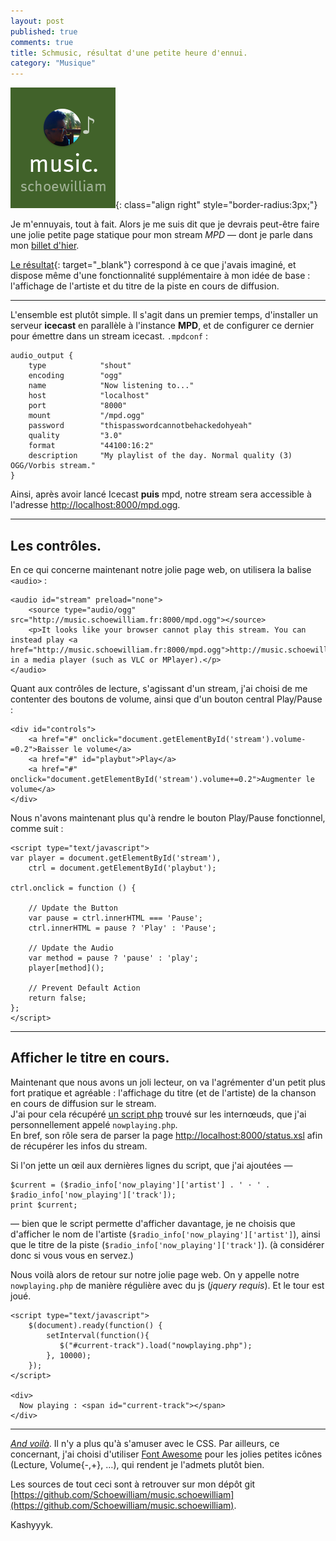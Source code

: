 ```yaml
---
layout: post
published: true
comments: true
title: Schmusic, résultat d'une petite heure d'ennui.
category: "Musique"
---
```

![music.schoewilliam.fr](/images/mpd/music.schoewilliam.png){: class="align right" style="border-radius:3px;"}

Je m'ennuyais, tout à fait. Alors je me suis dit que je devrais peut-être faire une jolie petite page statique pour mon stream *MPD* — dont je parle dans mon [billet d'hier](/2013/08/01/premières-joies-de-l-autohébergement.html).

[Le résultat](http://music.schoewilliam.fr){: target="_blank"} correspond à ce que j'avais imaginé, et dispose même d'une fonctionnalité supplémentaire à mon idée de base : l'affichage de l'artiste et du titre de la piste en cours de diffusion.

---

L'ensemble est plutôt simple. Il s'agit dans un premier temps, d'installer un serveur **icecast** en parallèle à l'instance **MPD**, et de configurer ce dernier pour émettre dans un stream icecast. `.mpdconf` :

	audio_output {
	    type            "shout"
	    encoding        "ogg"
	    name            "Now listening to..."
	    host            "localhost"
	    port            "8000"
	    mount           "/mpd.ogg"
	    password        "thispasswordcannotbehackedohyeah"
	    quality         "3.0"
	    format          "44100:16:2"
	    description     "My playlist of the day. Normal quality (3) OGG/Vorbis stream."
	}

Ainsi, après avoir lancé Icecast **puis** mpd, notre stream sera accessible à l'adresse [http://localhost:8000/mpd.ogg](http://localhost:8000/mpd.ogg).

---

## Les contrôles.

En ce qui concerne maintenant notre jolie page web, on utilisera la balise `<audio>` :

    <audio id="stream" preload="none">
    	<source type="audio/ogg" src="http://music.schoewilliam.fr:8000/mpd.ogg"></source>
    	<p>It looks like your browser cannot play this stream. You can instead play <a href="http://music.schoewilliam.fr:8000/mpd.ogg">http://music.schoewilliam.fr:8000/mpd.ogg</a> in a media player (such as VLC or MPlayer).</p>
    </audio>

Quant aux contrôles de lecture, s'agissant d'un stream, j'ai choisi de me contenter des boutons de volume, ainsi que d'un bouton central Play/Pause :

    <div id="controls">
    	<a href="#" onclick="document.getElementById('stream').volume-=0.2">Baisser le volume</a>
    	<a href="#" id="playbut">Play</a>
    	<a href="#" onclick="document.getElementById('stream').volume+=0.2">Augmenter le volume</a>
    </div>

Nous n'avons maintenant plus qu'à rendre le bouton Play/Pause fonctionnel, comme suit :

	<script type="text/javascript">
	var player = document.getElementById('stream'),
	    ctrl = document.getElementById('playbut');

	ctrl.onclick = function () {

	    // Update the Button
	    var pause = ctrl.innerHTML === 'Pause';
	    ctrl.innerHTML = pause ? 'Play' : 'Pause';

	    // Update the Audio
	    var method = pause ? 'pause' : 'play';
	    player[method]();

	    // Prevent Default Action
	    return false;
	};
	</script>

---

## Afficher le titre en cours.

Maintenant que nous avons un joli lecteur, on va l'agrémenter d'un petit plus fort pratique et agréable : l'affichage du titre (et de l'artiste) de la chanson en cours de diffusion sur le stream.  
J'ai pour cela récupéré [un script php](https://github.com/Schoewilliam/music.schoewilliam/blob/master/nowplaying.php) trouvé sur les internœuds, que j'ai personnellement appelé `nowplaying.php`.  
En bref, son rôle sera de parser la page [http://localhost:8000/status.xsl](http://localhost:8000/status.xsl) afin de récupérer les infos du stream.  

Si l'on jette un œil aux dernières lignes du script, que j'ai ajoutées —

	$current = ($radio_info['now_playing']['artist'] . ' · ' . $radio_info['now_playing']['track']);
	print $current;

— bien que le script permette d'afficher davantage, je ne choisis que d'afficher le nom de l'artiste (`$radio_info['now_playing']['artist']`), ainsi que le titre de la piste (`$radio_info['now_playing']['track']`). (à considérer donc si vous vous en servez.)

Nous voilà alors de retour sur notre jolie page web. On y appelle notre `nowplaying.php` de manière régulière avec du js (*jquery requis*). Et le tour est joué.

	<script type="text/javascript">
		$(document).ready(function() {
		    setInterval(function(){
			   $("#current-track").load("nowplaying.php");
		    }, 10000);
		});
	</script>

	<div>
	  Now playing : <span id="current-track"></span>
	</div>

---

[*And voilà*](http://music.schoewilliam.fr). Il n'y a plus qu'à s'amuser avec le CSS. Par ailleurs, ce concernant, j'ai choisi d'utiliser [Font Awesome](http://fontawesome.io/) pour les jolies petites icônes (Lecture, Volume{-,+}, …), qui rendent je l'admets plutôt bien.

Les sources de tout ceci sont à retrouver sur mon dépôt git [https://github.com/Schoewilliam/music.schoewilliam](https://github.com/Schoewilliam/music.schoewilliam).

Kashyyyk.
